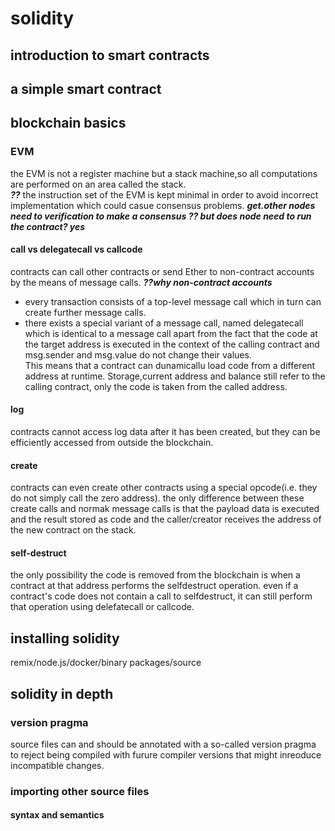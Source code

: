 # solidity
## introduction to smart contracts
## a simple smart contract
## blockchain basics
### EVM
the EVM is not a register machine but a stack machine,so all computations are performed on an area called the stack.  
***??*** the instruction set of the EVM is kept minimal in order to avoid incorrect implementation which could casue consensus problems. ***get.other nodes need to verification to make a consensus ?? but does node need to run the contract? yes***  
#### call vs delegatecall vs  callcode
contracts can call other contracts or send Ether to non-contract accounts by the means of message calls.
***??why non-contract accounts***  
- every transaction consists of a top-level message call which in turn can create further message calls.
- there exists a special variant of a message call, named delegatecall which is identical to a message call apart from the fact that the code at the target address is executed in the context of the calling contract and msg.sender and msg.value do not change their values.  
This means that a contract can dunamicallu load code from a different address at runtime. Storage,current address and balance still refer to the calling contract, only the code is taken from the called address.

#### log
contracts cannot access log data after it has been created, but they can be efficiently accessed from outside the blockchain.
#### create
contracts can even create other contracts using a special opcode(i.e. they do not simply call the zero address). the only difference between these create calls and normak message calls is that the payload data is executed and the result stored as code and the caller/creator receives the address of the new contract on the stack.
#### self-destruct
the only possibility the code is removed from the blockchain is when a contract at that address performs the selfdestruct operation. even if a contract's code does not contain a call to selfdestruct, it can still perform that operation using delefatecall or callcode.
## installing solidity
remix/node.js/docker/binary packages/source
## solidity in depth
### version pragma
source files can and should be annotated with a so-called version pragma to reject being compiled with furure compiler versions that might inreoduce incompatible changes.
### importing other source files
#### syntax and semantics

